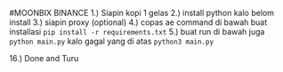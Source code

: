 #MOONBIX BINANCE
1.) Siapin kopi 1 gelas
2.) install python kalo belom install
3.) siapin proxy (optional)
4.) copas ae command di bawah buat installasi
```pip install -r requirements.txt```
5.) buat run di bawah juga
```python main.py```
kalo gagal yang di atas
```python3 main.py```

16.) Done and Turu
